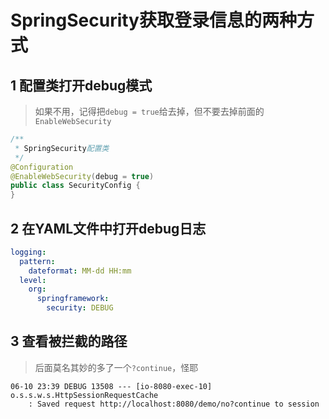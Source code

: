 # SpringSecurity获取登录信息的两种方式

## 1 配置类打开debug模式

> 如果不用，记得把`debug = true`给去掉，但不要去掉前面的`EnableWebSecurity`

```java
/**
 * SpringSecurity配置类
 */
@Configuration
@EnableWebSecurity(debug = true)
public class SecurityConfig {
}
```

## 2 在YAML文件中打开debug日志

```yaml
logging:
  pattern:
    dateformat: MM-dd HH:mm
  level:
    org:
      springframework:
        security: DEBUG
```

## 3 查看被拦截的路径

> 后面莫名其妙的多了一个`?continue`，怪耶

```text
06-10 23:39 DEBUG 13508 --- [io-8080-exec-10] o.s.s.w.s.HttpSessionRequestCache        
    : Saved request http://localhost:8080/demo/no?continue to session
```